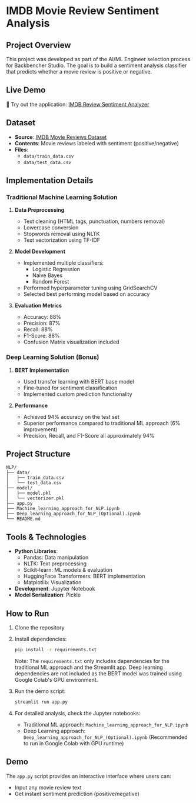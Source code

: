 # IMDB Movie Review Sentiment Analysis

## Project Overview

This project was developed as part of the AI/ML Engineer selection process for Backbencher Studio. The goal is to build a sentiment analysis classifier that predicts whether a movie review is positive or negative.

## Live Demo

🚀 Try out the application: [IMDB Review Sentiment Analyzer](https://nlptask-ijdy3xubhgrjtw5t3tuuqq.streamlit.app/)

## Dataset

- **Source**: [IMDB Movie Reviews Dataset](https://www.kaggle.com/datasets/mantri7/imdb-movie-reviews-dataset)
- **Contents**: Movie reviews labeled with sentiment (positive/negative)
- **Files**:
  - `data/train_data.csv`
  - `data/test_data.csv`

## Implementation Details

### Traditional Machine Learning Solution

1. **Data Preprocessing**

   - Text cleaning (HTML tags, punctuation, numbers removal)
   - Lowercase conversion
   - Stopwords removal using NLTK
   - Text vectorization using TF-IDF

2. **Model Development**

   - Implemented multiple classifiers:
     - Logistic Regression
     - Naive Bayes
     - Random Forest
   - Performed hyperparameter tuning using GridSearchCV
   - Selected best performing model based on accuracy

3. **Evaluation Metrics**
   - Accuracy: 88%
   - Precision: 87%
   - Recall: 88%
   - F1-Score: 88%
   - Confusion Matrix visualization included

### Deep Learning Solution (Bonus)

1. **BERT Implementation**

   - Used transfer learning with BERT base model
   - Fine-tuned for sentiment classification
   - Implemented custom prediction functionality

2. **Performance**
   - Achieved 94% accuracy on the test set
   - Superior performance compared to traditional ML approach (6% improvement)
   - Precision, Recall, and F1-Score all approximately 94%

## Project Structure

```
NLP/
├── data/
│   ├── train_data.csv
│   └── test_data.csv
├── model/
│   ├── model.pkl
│   └── vectorizer.pkl
├── app.py
├── Machine_learning_approach_for_NLP.ipynb
├── Deep_learning_approach_for_NLP_(Optional).ipynb
└── README.md
```

## Tools & Technologies

- **Python Libraries**:
  - Pandas: Data manipulation
  - NLTK: Text preprocessing
  - Scikit-learn: ML models & evaluation
  - HuggingFace Transformers: BERT implementation
  - Matplotlib: Visualization
- **Development**: Jupyter Notebook
- **Model Serialization**: Pickle

## How to Run

1. Clone the repository
2. Install dependencies:

   ```bash
   pip install -r requirements.txt
   ```

   Note: The `requirements.txt` only includes dependencies for the traditional ML approach and the Streamlit app. Deep learning dependencies are not included as the BERT model was trained using Google Colab's GPU environment.

3. Run the demo script:
   ```bash
   streamlit run app.py
   ```
4. For detailed analysis, check the Jupyter notebooks:
   - Traditional ML approach: `Machine_learning_approach_for_NLP.ipynb`
   - Deep Learning approach: `Deep_learning_approach_for_NLP_(Optional).ipynb` (Recommended to run in Google Colab with GPU runtime)

## Demo

The `app.py` script provides an interactive interface where users can:

- Input any movie review text
- Get instant sentiment prediction (positive/negative)
